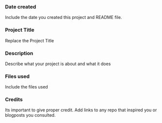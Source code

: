 ### Date created
Include the date you created this project and README file.

### Project Title
Replace the Project Title

### Description
Describe what your project is about and what it does

### Files used
Include the files used

### Credits
Its important to give proper credit. Add links to any repo that inspired you or blogposts you consulted.

